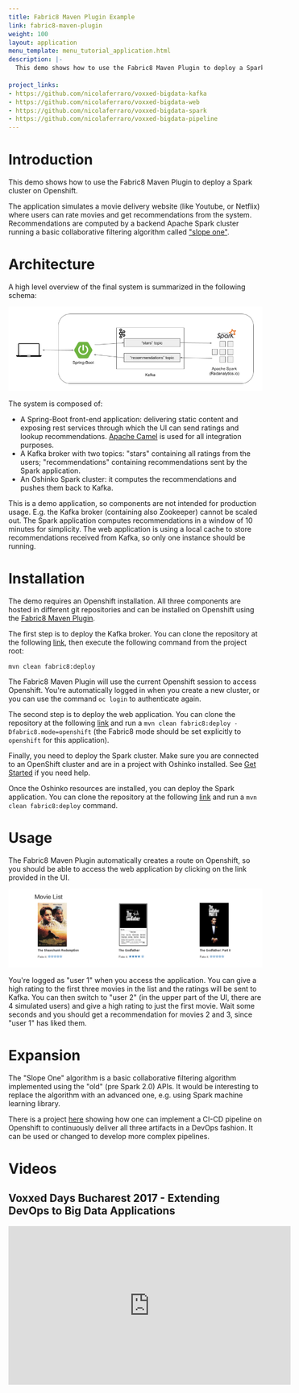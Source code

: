 ```yaml
---
title: Fabric8 Maven Plugin Example
link: fabric8-maven-plugin
weight: 100
layout: application
menu_template: menu_tutorial_application.html
description: |-
  This demo shows how to use the Fabric8 Maven Plugin to deploy a Spark cluster on Openshift.
  
project_links:
- https://github.com/nicolaferraro/voxxed-bigdata-kafka
- https://github.com/nicolaferraro/voxxed-bigdata-web
- https://github.com/nicolaferraro/voxxed-bigdata-spark
- https://github.com/nicolaferraro/voxxed-bigdata-pipeline
---
```


<h1 id="introduction">Introduction</h1>

This demo shows how to use the Fabric8 Maven Plugin to deploy a Spark cluster on Openshift.

The application simulates a movie delivery website (like Youtube, or Netflix) where users can 
  rate movies and get recommendations from the system.
  Recommendations are computed by a backend Apache Spark cluster running a basic collaborative 
  filtering algorithm called ["slope one"](https://en.wikipedia.org/wiki/Slope_One).

<h1 id="architecture">Architecture</h1>

A high level overview of the final system is summarized in the following schema:

<img src="/assets/fabric8-maven-plugin/architecture.png" class="img-responsive">

The system is composed of:

- A Spring-Boot front-end application: delivering static content and exposing rest services through which 
 the UI can send ratings and lookup recommendations. [Apache Camel](https://camel.apache.org) is used for all integration purposes.
- A Kafka broker with two topics: "stars" containing all ratings from the users; "recommendations" containing recommendations sent by the Spark application.
- An Oshinko Spark cluster: it computes the recommendations and pushes them back to Kafka.

This is a demo application, so components are not intended for production usage. E.g. the Kafka broker (containing also Zookeeper) 
cannot be scaled out. The Spark application computes recommendations in a window of 10 minutes for simplicity.
The web application is using a local cache to store recommendations received from Kafka, so only one instance should be running.

<h1 id="installation">Installation</h1>

The demo requires an Openshift installation.
All three components are hosted in different git repositories and can be installed on Openshift using the [Fabric8 Maven Plugin](https://maven.fabric8.io/).

The first step is to deploy the Kafka broker. You can clone the repository at the following [link](https://github.com/nicolaferraro/voxxed-bigdata-kafka), 
then execute the following command from the project root:

```
mvn clean fabric8:deploy
```

The Fabric8 Maven Plugin will use the current Openshift session to access Openshift. You're automatically logged in when you create a new cluster, 
or you can use the command `oc login` to authenticate again.

The second step is to deploy the web application. You can clone the repository at the following [link](https://github.com/nicolaferraro/voxxed-bigdata-web) and run 
a `mvn clean fabric8:deploy -Dfabric8.mode=openshift` (the Fabric8 mode should be set explicitly to `openshift` for this application).

Finally, you need to deploy the Spark cluster. Make sure you are connected to an OpenShift cluster and are in 
a project with Oshinko installed. See [Get Started](/get-started) if you need help. 

Once the Oshinko resources are installed, you can deploy the Spark application. 
You can clone the repository at the following [link](https://github.com/nicolaferraro/voxxed-bigdata-spark) and run 
a `mvn clean fabric8:deploy` command.

<h1 id="usage">Usage</h1>

The Fabric8 Maven Plugin automatically creates a route on Openshift, so you should be able to access the 
web application by clicking on the link provided in the UI.

<img src="/assets/fabric8-maven-plugin/screenshot.png" class="img-responsive">

You're logged as "user 1" when you access the application. You can give a high rating to the first three movies in the list and the ratings will be 
sent to Kafka. You can then switch to "user 2" (in the upper part of the UI, there are 4 simulated users) 
and give a high rating to just the first movie. Wait some seconds and you should get a recommendation for movies 2 and 3, since "user 1" has liked them.

<h1 id="expansion">Expansion</h1>

The "Slope One" algorithm is a basic collaborative filtering algorithm implemented using the "old" (pre Spark 2.0) APIs.
It would be interesting to replace the algorithm with an advanced one, e.g. using Spark machine learning library.

There is a project [here](https://github.com/nicolaferraro/voxxed-bigdata-pipeline) showing how one can implement a CI-CD pipeline
on Openshift to continuously deliver all three artifacts in a DevOps fashion. It can be used or changed to develop more complex pipelines.

<h1 id="videos">Videos</h1>

<h2>Voxxed Days Bucharest 2017 - Extending DevOps to Big Data Applications</h2>

<iframe width="560" height="315" src="https://www.youtube.com/embed/tPsydjaPs0U" frameborder="0" allowfullscreen></iframe>
